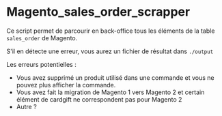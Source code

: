 # Magento_sales_order_scrapper

Ce script permet de parcourir en back-office tous les éléments de la table `sales_order` de Magento.

S'il en détecte une erreur, vous aurez un fichier de résultat dans `./output`

Les erreurs potentielles : 
- Vous avez supprimé un produit utilisé dans une commande et vous ne pouvez plus afficher la commande.
- Vous avez fait la migration de Magento 1 vers Magento 2 et certain élément de cardgift ne correspondent pas pour Magento 2
- Autre ?
